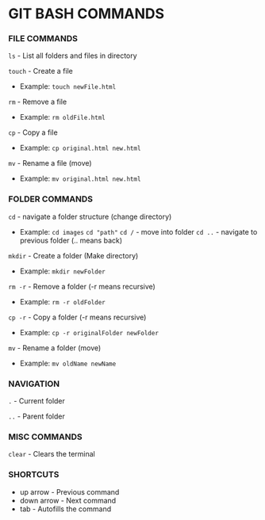 # GIT BASH COMMANDS

### FILE COMMANDS

`ls` - List all folders and files in directory

`touch` - Create a file
- Example: `touch newFile.html`

`rm` - Remove a file
- Example: `rm oldFile.html`

`cp` - Copy a file
- Example: `cp original.html new.html`

`mv` - Rename a file (move)
- Example: `mv original.html new.html`


### FOLDER COMMANDS

`cd` - navigate a folder structure (change directory)
- Example: `cd images`
`cd "path"`
`cd /` - move into folder
`cd ..` - navigate to previous folder (.. means back)

`mkdir` - Create a folder (Make directory)
- Example: `mkdir newFolder`

`rm -r` - Remove a folder (-r means recursive)
- Example: `rm -r oldFolder`

`cp -r` - Copy a folder (-r means recursive)
- Example: `cp -r originalFolder newFolder`

`mv` - Rename a folder (move)
- Example: `mv oldName newName`

### NAVIGATION

`.` - Current folder

`..` - Parent folder

### MISC COMMANDS

`clear` - Clears the terminal

### SHORTCUTS
- up arrow - Previous command
- down arrow - Next command
- tab - Autofills the command